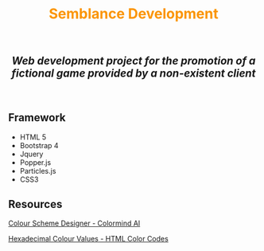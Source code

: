 <h1 align="center" style="color: #FB9500">Semblance Development</h1> <br>

   <h2 align="center"><i>Web development project for the promotion of a fictional game provided by a non-existent client</i></h2> <br>

## Framework

* HTML 5
* Bootstrap 4
* Jquery
* Popper.js
* Particles.js
* CSS3

## Resources

[Colour Scheme Designer - Colormind AI](http://colormind.io/)

[Hexadecimal Colour Values - HTML Color Codes](https://htmlcolorcodes.com/)
